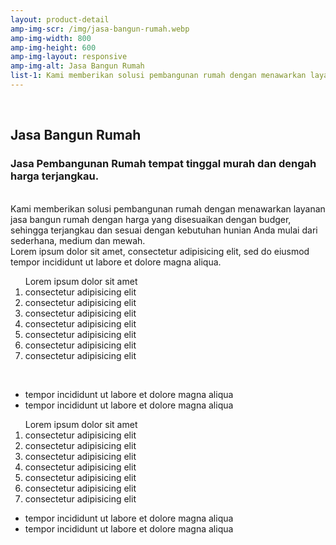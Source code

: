 ```yaml
---
layout: product-detail
amp-img-scr: /img/jasa-bangun-rumah.webp
amp-img-width: 800
amp-img-height: 600
amp-img-layout: responsive
amp-img-alt: Jasa Bangun Rumah
list-1: Kami memberikan solusi pembangunan rumah dengan menawarkan layanan jasa bangun rumah dengan harga yang disesuaikan dengan budger, sehingga terjangkau dan sesuai dengan kebutuhan hunian Anda mulai dari sederhana, medium dan mewah.
---
```

<section id="advanced-features">
    <div class="features-row">
        <div class="container">
            <div class="row">
                <div class="col-12">
                    <br>
                    <h2>Jasa Bangun Rumah</h2>
                    <h3>Jasa Pembangunan Rumah tempat tinggal murah dan dengah harga terjangkau.</h3>
                    <amp-img class="advanced-feature-img-right wow fadeInRight" src="/img/jasa-bangun-rumah.webp" width="800" height="800" layout="responsive" alt="Jasa Pembangunan Rumah Sangat Memuaskan"></amp-img>
                    <div class="wow fadeInLeft">
                        <br>
                        Kami memberikan solusi pembangunan rumah dengan menawarkan layanan jasa bangun rumah dengan harga yang disesuaikan dengan budger, sehingga terjangkau dan sesuai dengan kebutuhan hunian Anda mulai dari sederhana, medium dan mewah.
                        <br>
                        Lorem ipsum dolor sit amet, consectetur adipisicing elit, sed do eiusmod
                        tempor incididunt ut labore et dolore magna aliqua.
                        <ol type="1">Lorem ipsum dolor sit amet
                            <li>consectetur adipisicing elit</li>
                            <li>consectetur adipisicing elit</li>
                            <li>consectetur adipisicing elit</li>
                            <li>consectetur adipisicing elit</li>
                            <li>consectetur adipisicing elit</li>
                            <li>consectetur adipisicing elit</li>
                            <li>consectetur adipisicing elit</li>
                        </ol>
                        <br>
                        <ul>
                            <li>tempor incididunt ut labore et dolore magna aliqua</li>
                            <li>tempor incididunt ut labore et dolore magna aliqua</li>
                        </ul>
                    </div>
                </div>
            </div>
        </div>
    </div>
</section>
<section id="advanced-features">
    <div class="features-row section-bg">
        <div class="container">
            <div class="row">
                <div class="col-12">
                    <amp-youtube class="advanced-feature-img-left wow fadeInRight" data-videoid="2LhmG5j6UKs" layout="responsive" width="525" height="341"></amp-youtube>
                    <div class="wow fadeInLeft">
                        <ol type="1">Lorem ipsum dolor sit amet
                            <li>consectetur adipisicing elit</li>
                            <li>consectetur adipisicing elit</li>
                            <li>consectetur adipisicing elit</li>
                            <li>consectetur adipisicing elit</li>
                            <li>consectetur adipisicing elit</li>
                            <li>consectetur adipisicing elit</li>
                            <li>consectetur adipisicing elit</li>
                        </ol>
                        <ul>
                            <li>tempor incididunt ut labore et dolore magna aliqua</li>
                            <li>tempor incididunt ut labore et dolore magna aliqua</li>
                        </ul>
                    </div>
                </div>
            </div>
        </div>
    </div>
</section>